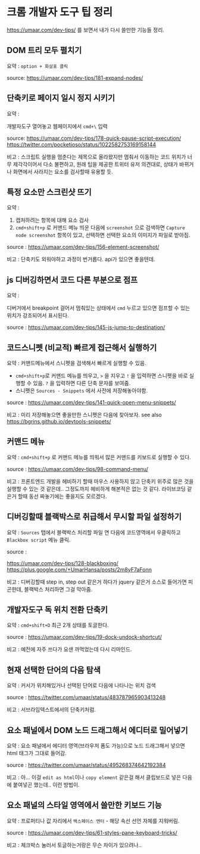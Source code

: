 
# 크롬 개발자 도구 팁 정리

https://umaar.com/dev-tips/ 를 보면서 내가 다시 쓸만한 기능들 정리.


## DOM 트리 모두 펼치기

요약 :
`option + 화살표 클릭`

source: https://umaar.com/dev-tips/181-expand-nodes/


## 단축키로 페이지 일시 정지 시키기

요약 :

개발자도구 열어놓고 웹페이지에서 `cmd+\` 입력

source:
https://umaar.com/dev-tips/178-quick-pause-script-execution/
https://twitter.com/pocketjoso/status/1022582753169158144

비고 : 스크립트 실행을 멈춘다는 제목으로 올라왔지만 멈춰서 이동하는 코드 위치가 너무 제각각이어서 다소 불편하고, 원래 팁을 제공한 트위터 유저 의견대로, 상태가 바뀌거나 화면에서 사라지는 요소를 검사할때 유용할 듯.

## 특정 요소만 스크린샷 뜨기

요약 :

1. 캡처하려는 항목에 대해 요소 검사
2. `cmd+shift+p` 로 커맨드 메뉴 띄운 다음에 `screenshot` 으로 검색하면 `Capture node screenshot` 항목이 있고, 선택하면 선택한 요소의 이미지가 파일로 받아짐.

source : https://umaar.com/dev-tips/156-element-screenshot/

비고 : 단축키도 외워야하고 과정이 번거롭다. api가 있으면 좋을텐데.

## js 디버깅하면서 코드 다른 부분으로 점프

요약 :

디버거에서 breakpoint 걸어서 멈춰있는 상태에서 `cmd` 누르고 있으면 점프할 수 있는 위치가 강조되어서 표시된다.

source : https://umaar.com/dev-tips/145-js-jump-to-destination/

## 코드스니펫 (비교적) 빠르게 접근해서 실행하기

요약 : 커맨드메뉴에서 스니펫을 검색해서 빠르게 실행할 수 있음.

- `cmd+shift+p`로 커맨드 메뉴를 띄우고, `>` 을 지우고 `!` 을 입력하면 스니펫을 바로 실행할 수 있음. `?` 을 입력하면 다른 단축 문자를 보여줌.
- 스니펫은 `Sources - Snippets` 에서 사전에 저장해놓아야함.

source : https://umaar.com/dev-tips/141-quick-open-menu-snippets/

비고 : 미리 저장해놓으면 좋을만한 스니펫은 다음에 찾아보자. see also https://bgrins.github.io/devtools-snippets/

## 커맨드 메뉴

요약 : `cmd+shift+p` 로 커맨드 메뉴를 띄워서 많은 커맨드를 키보드로 실행할 수 있다.

source : https://umaar.com/dev-tips/98-command-menu/

비고 : 프론트엔드 개발을 헤비하기 할때 마우스 사용하지 않고 단축키 위주로 많은 것을 실행할 수 있는 것 같은데.. 그정도까지 헤비하게 해본적은 없는 것 같다. 라이브코딩 같은거 할때 동선 짜놓기에는 좋을지도 모르겠다.

## 디버깅할때 블랙박스로 취급해서 무시할 파일 설정하기

요약 :  `Sources` 탭에서 블랙박스 처리할 파일 연 다음에 코드영역에서 우클릭하고 `Blackbox script` 메뉴 클릭.

source :

https://umaar.com/dev-tips/128-blackboxing/
https://plus.google.com/+UmarHansa/posts/2m8yF7aFonn

비고 : 디버깅할때 step in, step out 같은거 하다가 jquery 같은거 소스로 들어가면 피곤한데, 블랙박스 처리하면 그걸 막아줌.

## 개발자도구 독 위치 전환 단축키

요약 : `cmd+shift+D` 최근 2개 상태를 토글한다.

source : https://umaar.com/dev-tips/19-dock-undock-shortcut/

비고 : 예전에 자주 쓰다가 요샌 까먹었는데 다시 리마인드.


## 현재 선택한 단어의 다음 탐색

요약 : 커서가 위치해있거나 선택된 단어로 다음에 나타나는 위치 검색

source : https://twitter.com/umaar/status/483787965903413248

비고 : 서브라임텍스트에서의 단축키처럼.

## 요소 패널에서 DOM 노드 드래그해서 에디터로 밀어넣기

요약 : 요소 패널에서 에디터 영역(브라우저 폼도 가능)으로 노드 드래그해서 넣으면 html 태그가 그대로 들어감.

source : https://twitter.com/umaar/status/495268374642192384

비고 : 아... 이걸 `edit as html`이나 `copy element` 같은걸 해서 클립보드로 넣은 다음에 붙여넣곤 했는데.. 이런 방법이.

## 요소 패널의 스타일 영역에서 쓸만한 키보드 기능

요약 : 프로퍼티나 값 자리에서 `백스페이스 엔터` - 해당 속선 선언 자체를 지워버림.

source : https://umaar.com/dev-tips/61-styles-pane-keyboard-tricks/

비고 : 체크박스 눌러서 토글하는거랑은 무슨 차이가 있으려나..
